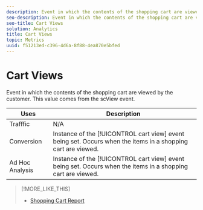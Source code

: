 ```yaml
---
description: Event in which the contents of the shopping cart are viewed by the customer. This value comes from the scView event.
seo-description: Event in which the contents of the shopping cart are viewed by the customer. This value comes from the scView event.
seo-title: Cart Views
solution: Analytics
title: Cart Views
topic: Metrics
uuid: f51213ed-c396-4d6a-8f88-4ea870e5bfed
---
```


# Cart Views

Event in which the contents of the shopping cart are viewed by the customer. This value comes from the scView event.

|  Uses  | Description  |
|---|---|
|  Trafffic  | N/A  |
|  Conversion  |Instance of the [!UICONTROL cart view] event being set. Occurs when the items in a shopping cart are viewed.  |
|  Ad Hoc Analysis  |Instance of the [!UICONTROL cart view] event being set. Occurs when the items in a shopping cart are viewed.  |

>[!MORE_LIKE_THIS]
>
>* [Shopping Cart Report](/help/components/c-variables/dimensionslist/reports-shopping-cart.md)
